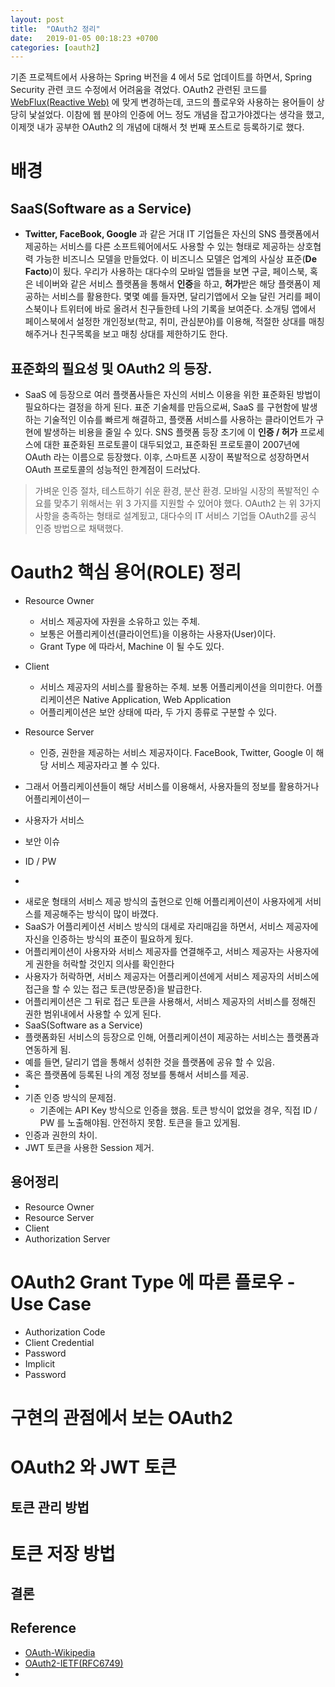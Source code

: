 ```yaml
---
layout: post
title:  "OAuth2 정리"
date:   2019-01-05 00:18:23 +0700
categories: [oauth2]
---
```

기존 프로젝트에서 사용하는 Spring 버전을 4 에서 5로 업데이트를 하면서, Spring Security 관련 코드 수정에서 어려움을 겪었다. 
OAuth2 관련된 코드를 [WebFlux(Reactive Web)](https://docs.spring.io/spring/docs/current/spring-framework-reference/web-reactive.html) 에 맞게 변경하는데, 코드의 플로우와 사용하는 용어들이 상당히 낯설었다. 이참에 웹 분야의 인증에 어느 정도 개념을 잡고가야겠다는 생각을 했고, 이제껏 내가 공부한 OAuth2 의 개념에 대해서 첫 번째 포스트로 등록하기로 했다. 
# 배경
## SaaS(Software as a Service) 
 - **Twitter, FaceBook, Google** 과 같은 거대 IT 기업들은 자신의 SNS 플랫폼에서 제공하는 서비스를 다른 소프트웨어에서도 사용할 수 있는 형태로 제공하는 상호협력 가능한 비즈니스 모델을 만들었다. 이 비즈니스 모델은 업계의 사실상 표준(**De Facto**)이 됬다. 우리가 사용하는 대다수의 모바일 앱들을 보면 구글, 페이스북, 혹은 네이버와 같은 서비스 플랫폼을 통해서 **인증**을 하고, **허가**받은 해당 플랫폼이 제공하는 서비스를 활용한다.
몇몇 예를 들자면, 달리기앱에서 오늘 달린 거리를 페이스북이나 트위터에 바로 올려서 친구들한테 나의 기록을 보여준다. 소개팅 앱에서 페이스북에서 설정한 개인정보(학교, 취미, 관심분야)를 이용해, 적절한 상대를 매칭해주거나 친구목록을 보고 매칭 상대를 제한하기도 한다. 

## 표준화의 필요성 및 OAuth2 의 등장.
 - SaaS 에 등장으로 여러 플랫폼사들은 자신의 서비스 이용을 위한 표준화된 방법이 필요하다는 결정을 하게 된다. 표준 기술체를 만듬으로써, SaaS 를 구현함에 발생하는 기술적인 이슈를 빠르게 해결하고, 플랫폼 서비스를 사용하는 클라이언트가 구현에 발생하는 비용을 줄일 수 있다. 
 SNS 플랫폼 등장 초기에 이 **인증 / 허가** 프로세스에 대한 표준화된 프로토콜이 대두되었고, 표준화된 프로토콜이 2007년에 OAuth 라는 이름으로 등장했다. 이후, 스마트폰 시장이 폭발적으로 성장하면서 OAuth 프로토콜의 성능적인 한계점이 드러났다. 
 > 가벼운 인증 절차, 테스트하기 쉬운 환경, 분산 환경.
 모바일 시장의 폭발적인 수요를 맞추기 위해서는 위 3 가지를 지원할 수 있어야 했다. OAuth2 는 위 3가지 사항을 충족하는 형태로 설계됬고, 대다수의 IT 서비스 기업들 OAuth2를 공식 인증 방법으로 채택했다. 


# Oauth2 핵심 용어(ROLE) 정리
- Resource Owner
  - 서비스 제공자에 자원을 소유하고 있는 주체.
  - 보통은 어플리케이션(클라이언트)을 이용하는 사용자(User)이다. 
  - Grant Type 에 따라서, Machine 이 될 수도 있다. 

- Client
  - 서비스 제공자의 서비스를 활용하는 주체. 보통 어플리케이션을 의미한다. 어플리케이션은 Native Application, Web Application
  - 어플리케이션은 보안 상태에 따라, 두 가지 종류로 구분할 수 있다.
  
- Resource Server
  - 인증, 권한을 제공하는 서비스 제공자이다. FaceBook, Twitter, Google 이 해당 서비스 제공자라고 볼 수 있다. 

 - 그래서 어플리케이션들이 해당 서비스를 이용해서, 사용자들의 정보를 활용하거나 어플리케이션이ㅡ 
 - 사용자가 서비스 
* 보안 이슈
- ID / PW 
* 
- 새로운 형태의 서비스 제공 방식의 출현으로 인해 어플리케이션이 사용자에게 서비스를 제공해주는 방식이 많이 바꼈다.
- SaaS가 어플리케이션 서비스 방식의 대세로 자리매김을 하면서, 서비스 제공자에 자신을 인증하는 방식의 표준이 필요하게 됬다.
- 어플리케이션이 사용자와 서비스 제공자를 연결해주고, 서비스 제공자는 사용자에게 권한을 허락할 것인지 의사를 확인한다 
- 사용자가 허락하면, 서비스 제공자는 어플리케이션에게 서비스 제공자의 서비스에 접근을 할 수 있는 접근 토큰(방문증)을 발급한다.
- 어플리케이션은 그 뒤로 접근 토큰을 사용해서, 서비스 제공자의 서비스를 정해진 권한 범위내에서 사용할 수 있게 된다.  
- SaaS(Software as a Service) 
- 플랫폼화된 서비스의 등장으로 인해, 어플리케이션이 제공하는 서비스는 플랫폼과 연동하게 됨.
- 예를 들면, 달리기 앱을 통해서 성취한 것을 플랫폼에 공유 할 수 있음. 
- 혹은 플랫폼에 등록된 나의 계정 정보를 통해서 서비스를 제공. 
- 
- 기존 인증 방식의 문제점.
  - 기존에는 API Key 방식으로 인증을 했음. 토큰 방식이 없었을 경우, 직접 ID / PW 를 노출해야됨. 안전하지 못함. 토큰을 들고 있게됨. 
- 인증과 권한의 차이.
- JWT 토큰을 사용한 Session 제거.   
## 용어정리 
- Resource Owner 
- Resource Server
- Client
- Authorization Server 

# OAuth2 Grant Type 에 따른 플로우 - Use Case
* Authorization Code
* Client Credential
* Password
* Implicit 
* Password

# 구현의 관점에서 보는 OAuth2 

# OAuth2 와 JWT 토큰
## 토큰 관리 방법

# 토큰 저장 방법 

## 결론

## Reference
 - [OAuth-Wikipedia]()
 - [OAuth2-IETF(RFC6749)](https://tools.ietf.org/html/rfc6749)
 - 

